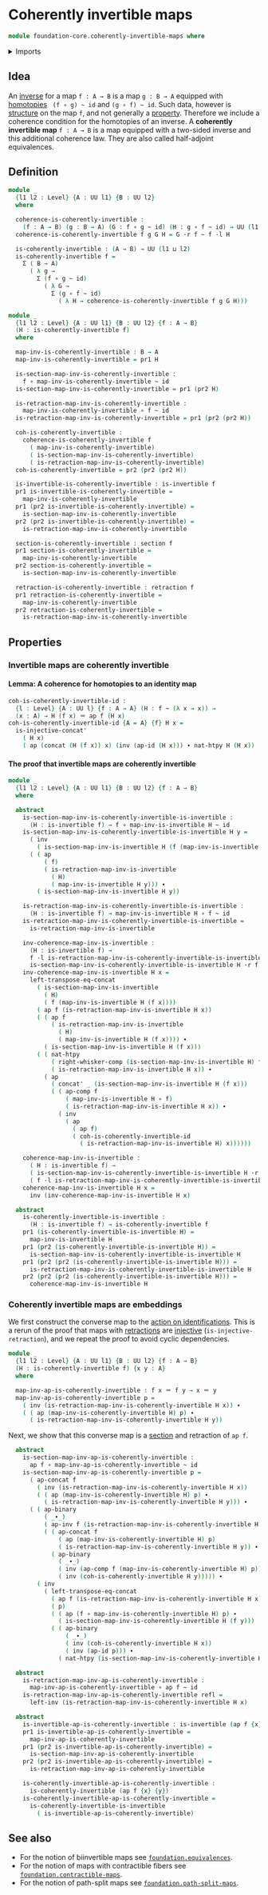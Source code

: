 # Coherently invertible maps

```agda
module foundation-core.coherently-invertible-maps where
```

<details><summary>Imports</summary>

```agda
open import foundation.action-on-identifications-binary-functions
open import foundation.action-on-identifications-functions
open import foundation.dependent-pair-types
open import foundation.universe-levels
open import foundation.whiskering-homotopies-composition

open import foundation-core.function-types
open import foundation-core.homotopies
open import foundation-core.identity-types
open import foundation-core.invertible-maps
open import foundation-core.retractions
open import foundation-core.sections
```

</details>

## Idea

An [inverse](foundation-core.invertible-maps.md) for a map `f : A → B` is a map
`g : B → A` equipped with [homotopies](foundation-core.homotopies.md)
` (f ∘ g) ~ id` and `(g ∘ f) ~ id`. Such data, however is
[structure](foundation.structure.md) on the map `f`, and not generally a
[property](foundation-core.propositions.md). Therefore we include a coherence
condition for the homotopies of an inverse. A **coherently invertible map**
`f : A → B` is a map equipped with a two-sided inverse and this additional
coherence law. They are also called half-adjoint equivalences.

## Definition

```agda
module _
  {l1 l2 : Level} {A : UU l1} {B : UU l2}
  where

  coherence-is-coherently-invertible :
    (f : A → B) (g : B → A) (G : f ∘ g ~ id) (H : g ∘ f ~ id) → UU (l1 ⊔ l2)
  coherence-is-coherently-invertible f g G H = G ·r f ~ f ·l H

  is-coherently-invertible : (A → B) → UU (l1 ⊔ l2)
  is-coherently-invertible f =
    Σ ( B → A)
      ( λ g →
        Σ (f ∘ g ~ id)
          ( λ G →
            Σ (g ∘ f ~ id)
              ( λ H → coherence-is-coherently-invertible f g G H)))

module _
  {l1 l2 : Level} {A : UU l1} {B : UU l2} {f : A → B}
  (H : is-coherently-invertible f)
  where

  map-inv-is-coherently-invertible : B → A
  map-inv-is-coherently-invertible = pr1 H

  is-section-map-inv-is-coherently-invertible :
    f ∘ map-inv-is-coherently-invertible ~ id
  is-section-map-inv-is-coherently-invertible = pr1 (pr2 H)

  is-retraction-map-inv-is-coherently-invertible :
    map-inv-is-coherently-invertible ∘ f ~ id
  is-retraction-map-inv-is-coherently-invertible = pr1 (pr2 (pr2 H))

  coh-is-coherently-invertible :
    coherence-is-coherently-invertible f
      ( map-inv-is-coherently-invertible)
      ( is-section-map-inv-is-coherently-invertible)
      ( is-retraction-map-inv-is-coherently-invertible)
  coh-is-coherently-invertible = pr2 (pr2 (pr2 H))

  is-invertible-is-coherently-invertible : is-invertible f
  pr1 is-invertible-is-coherently-invertible =
    map-inv-is-coherently-invertible
  pr1 (pr2 is-invertible-is-coherently-invertible) =
    is-section-map-inv-is-coherently-invertible
  pr2 (pr2 is-invertible-is-coherently-invertible) =
    is-retraction-map-inv-is-coherently-invertible

  section-is-coherently-invertible : section f
  pr1 section-is-coherently-invertible =
    map-inv-is-coherently-invertible
  pr2 section-is-coherently-invertible =
    is-section-map-inv-is-coherently-invertible

  retraction-is-coherently-invertible : retraction f
  pr1 retraction-is-coherently-invertible =
    map-inv-is-coherently-invertible
  pr2 retraction-is-coherently-invertible =
    is-retraction-map-inv-is-coherently-invertible
```

## Properties

### Invertible maps are coherently invertible

#### Lemma: A coherence for homotopies to an identity map

```agda
coh-is-coherently-invertible-id :
  {l : Level} {A : UU l} {f : A → A} (H : f ~ (λ x → x)) →
  (x : A) → H (f x) ＝ ap f (H x)
coh-is-coherently-invertible-id {A = A} {f} H x =
  is-injective-concat'
    ( H x)
    ( ap (concat (H (f x)) x) (inv (ap-id (H x))) ∙ nat-htpy H (H x))
```

#### The proof that invertible maps are coherently invertible

```agda
module _
  {l1 l2 : Level} {A : UU l1} {B : UU l2} {f : A → B}
  where

  abstract
    is-section-map-inv-is-coherently-invertible-is-invertible :
      (H : is-invertible f) → f ∘ map-inv-is-invertible H ~ id
    is-section-map-inv-is-coherently-invertible-is-invertible H y =
      ( inv
        ( is-section-map-inv-is-invertible H (f (map-inv-is-invertible H y)))) ∙
      ( ( ap
          ( f)
          ( is-retraction-map-inv-is-invertible
            ( H)
            ( map-inv-is-invertible H y))) ∙
        ( is-section-map-inv-is-invertible H y))

    is-retraction-map-inv-is-coherently-invertible-is-invertible :
      (H : is-invertible f) → map-inv-is-invertible H ∘ f ~ id
    is-retraction-map-inv-is-coherently-invertible-is-invertible =
      is-retraction-map-inv-is-invertible

    inv-coherence-map-inv-is-invertible :
      (H : is-invertible f) →
      f ·l is-retraction-map-inv-is-coherently-invertible-is-invertible H ~
      is-section-map-inv-is-coherently-invertible-is-invertible H ·r f
    inv-coherence-map-inv-is-invertible H x =
      left-transpose-eq-concat
        ( is-section-map-inv-is-invertible
          ( H)
          ( f (map-inv-is-invertible H (f x))))
        ( ap f (is-retraction-map-inv-is-invertible H x))
        ( ( ap f
            ( is-retraction-map-inv-is-invertible
              ( H)
              ( map-inv-is-invertible H (f x)))) ∙
          ( is-section-map-inv-is-invertible H (f x)))
        ( ( nat-htpy
            ( right-whisker-comp (is-section-map-inv-is-invertible H) f)
            ( is-retraction-map-inv-is-invertible H x)) ∙
          ( ap
            ( concat' _ (is-section-map-inv-is-invertible H (f x)))
            ( ( ap-comp f
                ( map-inv-is-invertible H ∘ f)
                ( is-retraction-map-inv-is-invertible H x)) ∙
              ( inv
                ( ap
                  ( ap f)
                  ( coh-is-coherently-invertible-id
                    ( is-retraction-map-inv-is-invertible H) x))))))

    coherence-map-inv-is-invertible :
      ( H : is-invertible f) →
      ( is-section-map-inv-is-coherently-invertible-is-invertible H ·r f) ~
      ( f ·l is-retraction-map-inv-is-coherently-invertible-is-invertible H)
    coherence-map-inv-is-invertible H x =
      inv (inv-coherence-map-inv-is-invertible H x)

  abstract
    is-coherently-invertible-is-invertible :
      (H : is-invertible f) → is-coherently-invertible f
    pr1 (is-coherently-invertible-is-invertible H) =
      map-inv-is-invertible H
    pr1 (pr2 (is-coherently-invertible-is-invertible H)) =
      is-section-map-inv-is-coherently-invertible-is-invertible H
    pr1 (pr2 (pr2 (is-coherently-invertible-is-invertible H))) =
      is-retraction-map-inv-is-coherently-invertible-is-invertible H
    pr2 (pr2 (pr2 (is-coherently-invertible-is-invertible H))) =
      coherence-map-inv-is-invertible H
```

### Coherently invertible maps are embeddings

We first construct the converse map to the
[action on identifications](foundation.action-on-identifications-functions.md).
This is a rerun of the proof that maps with
[retractions](foundation-core.retractions.md) are
[injective](foundation-core.injective-maps.md) (`is-injective-retraction`), and
we repeat the proof to avoid cyclic dependencies.

```agda
module _
  {l1 l2 : Level} {A : UU l1} {B : UU l2} {f : A → B}
  (H : is-coherently-invertible f) {x y : A}
  where

  map-inv-ap-is-coherently-invertible : f x ＝ f y → x ＝ y
  map-inv-ap-is-coherently-invertible p =
    ( inv (is-retraction-map-inv-is-coherently-invertible H x)) ∙
    ( ( ap (map-inv-is-coherently-invertible H) p) ∙
      ( is-retraction-map-inv-is-coherently-invertible H y))
```

Next, we show that this converse map is a [section](foundation-core.sections.md)
and retraction of `ap f`.

```agda
  abstract
    is-section-map-inv-ap-is-coherently-invertible :
      ap f ∘ map-inv-ap-is-coherently-invertible ~ id
    is-section-map-inv-ap-is-coherently-invertible p =
      ( ap-concat f
        ( inv (is-retraction-map-inv-is-coherently-invertible H x))
        ( ( ap (map-inv-is-coherently-invertible H) p) ∙
          ( is-retraction-map-inv-is-coherently-invertible H y))) ∙
      ( ( ap-binary
          ( _∙_)
          ( ap-inv f (is-retraction-map-inv-is-coherently-invertible H x))
          ( ( ap-concat f
              ( ap (map-inv-is-coherently-invertible H) p)
              ( is-retraction-map-inv-is-coherently-invertible H y)) ∙
            ( ap-binary
              ( _∙_)
              ( inv (ap-comp f (map-inv-is-coherently-invertible H) p))
              ( inv (coh-is-coherently-invertible H y))))) ∙
        ( inv
          ( left-transpose-eq-concat
            ( ap f (is-retraction-map-inv-is-coherently-invertible H x))
            ( p)
            ( ( ap (f ∘ map-inv-is-coherently-invertible H) p) ∙
              ( is-section-map-inv-is-coherently-invertible H (f y)))
            ( ( ap-binary
                ( _∙_)
                ( inv (coh-is-coherently-invertible H x))
                ( inv (ap-id p))) ∙
              ( nat-htpy (is-section-map-inv-is-coherently-invertible H) p)))))

  abstract
    is-retraction-map-inv-ap-is-coherently-invertible :
      map-inv-ap-is-coherently-invertible ∘ ap f ~ id
    is-retraction-map-inv-ap-is-coherently-invertible refl =
      left-inv (is-retraction-map-inv-is-coherently-invertible H x)

  abstract
    is-invertible-ap-is-coherently-invertible : is-invertible (ap f {x} {y})
    pr1 is-invertible-ap-is-coherently-invertible =
      map-inv-ap-is-coherently-invertible
    pr1 (pr2 is-invertible-ap-is-coherently-invertible) =
      is-section-map-inv-ap-is-coherently-invertible
    pr2 (pr2 is-invertible-ap-is-coherently-invertible) =
      is-retraction-map-inv-ap-is-coherently-invertible

    is-coherently-invertible-ap-is-coherently-invertible :
      is-coherently-invertible (ap f {x} {y})
    is-coherently-invertible-ap-is-coherently-invertible =
      is-coherently-invertible-is-invertible
        ( is-invertible-ap-is-coherently-invertible)
```

## See also

- For the notion of biinvertible maps see
  [`foundation.equivalences`](foundation.equivalences.md).
- For the notion of maps with contractible fibers see
  [`foundation.contractible-maps`](foundation.contractible-maps.md).
- For the notion of path-split maps see
  [`foundation.path-split-maps`](foundation.path-split-maps.md).
